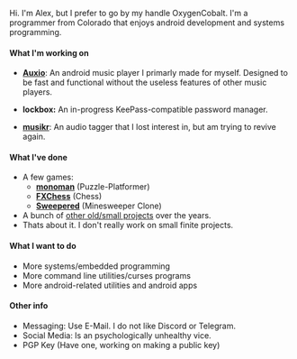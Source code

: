 Hi. I'm Alex, but I prefer to go by my handle OxygenCobalt. I'm a programmer from Colorado that enjoys android development and systems programming.

#### What I'm working on

- [**Auxio**](https://github.com/OxygenCobalt/Auxio): An android music player I primarly made for myself. Designed to be
fast and functional without the useless features of other music players.

- **lockbox:** An in-progress KeePass-compatible password manager.

- [**musikr**](https://github.com/OxygenCobalt/musikr): An audio tagger that I lost interest in, but am trying to revive again.

#### What I've done

- A few games:
  - [**monoman**](https://github.com/OxygenCobalt/monoman) (Puzzle-Platformer)
  - [**FXChess**](https://github.com/OxygenCobalt/FXChess) (Chess)
  - [**Sweepered**](https://github.com/OxygenCobalt/Sweepered) (Minesweeper Clone)
- A bunch of [other old/small projects](https://github.com/OxygenCobalt/Project-Archive) over the years.
- Thats about it. I don't really work on small finite projects.

#### What I want to do

- More systems/embedded programming
- More command line utilities/curses programs
- More android-related utilities and android apps

#### Other info

- Messaging: Use E-Mail. I do not like Discord or Telegram.   
- Social Media: Is an psychologically unhealthy vice.
- PGP Key (Have one, working on making a public key)
